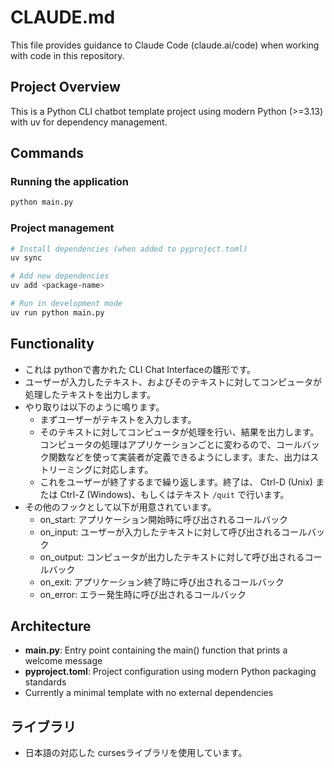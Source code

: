 # CLAUDE.md

This file provides guidance to Claude Code (claude.ai/code) when working with code in this repository.

## Project Overview

This is a Python CLI chatbot template project using modern Python (>=3.13) with uv for dependency management.

## Commands

### Running the application
```bash
python main.py
```

### Project management
```bash
# Install dependencies (when added to pyproject.toml)
uv sync

# Add new dependencies
uv add <package-name>

# Run in development mode
uv run python main.py
```

## Functionality

- これは pythonで書かれた CLI Chat Interfaceの雛形です。
- ユーザーが入力したテキスト、およびそのテキストに対してコンピュータが処理したテキストを出力します。
- やり取りは以下のように鳴ります。
  - まずユーザーがテキストを入力します。
  - そのテキストに対してコンピュータが処理を行い、結果を出力します。コンピュータの処理はアプリケーションごとに変わるので、コールバック関数などを使って実装者が定義できるようにします。また、出力はストリーミングに対応します。
  - これをユーザーが終了するまで繰り返します。終了は、 Ctrl-D (Unix) または Ctrl-Z (Windows)、もしくはテキスト `/quit` で行います。
- その他のフックとして以下が用意されています。
  - on_start: アプリケーション開始時に呼び出されるコールバック
  - on_input: ユーザーが入力したテキストに対して呼び出されるコールバック
  - on_output: コンピュータが出力したテキストに対して呼び出されるコールバック
  - on_exit: アプリケーション終了時に呼び出されるコールバック
  - on_error: エラー発生時に呼び出されるコールバック

## Architecture

- **main.py**: Entry point containing the main() function that prints a welcome message
- **pyproject.toml**: Project configuration using modern Python packaging standards
- Currently a minimal template with no external dependencies

## ライブラリ

- 日本語の対応した cursesライブラリを使用しています。
